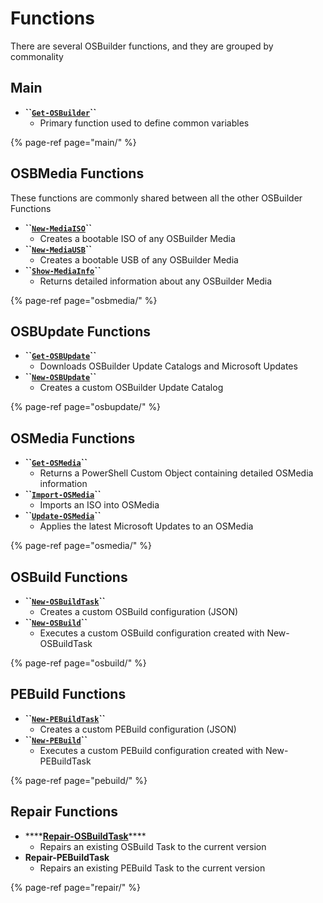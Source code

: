 # Functions

There are several OSBuilder functions, and they are grouped by commonality

## Main

* **\`\`**[**`Get-OSBuilder`**](main/get-osbuilder/)**\`\`**
  * Primary function used to define common variables

{% page-ref page="main/" %}

## OSBMedia Functions

These functions are commonly shared between all the other OSBuilder Functions

* **\`\`**[**`New-MediaISO`**](osbmedia/new-osbmediaiso.md)**\`\`**
  * Creates a bootable ISO of any OSBuilder Media
* **\`\`**[**`New-MediaUSB`**](osbmedia/new-osbmediausb.md)**\`\`**
  * Creates a bootable USB of any OSBuilder Media
* **\`\`**[**`Show-MediaInfo`**](osbmedia/show-osbmediainfo.md)**\`\`**
  * Returns detailed information about any OSBuilder Media

{% page-ref page="osbmedia/" %}

## OSBUpdate Functions

* **\`\`**[**`Get-OSBUpdate`**](osbupdate/get-osbupdate.md)**\`\`**
  * Downloads OSBuilder Update Catalogs and Microsoft Updates
* **\`\`**[**`New-OSBUpdate`**](osbupdate/new-osbupdate.md)**\`\`**
  * Creates a custom OSBuilder Update Catalog

{% page-ref page="osbupdate/" %}

## OSMedia Functions

* **\`\`**[**`Get-OSMedia`**](osmedia/get-osmedia.md)**\`\`**
  * Returns a PowerShell Custom Object containing detailed OSMedia information
* **\`\`**[**`Import-OSMedia`**](osmedia/import-osmedia.md)**\`\`**
  * Imports an ISO into OSMedia
* **\`\`**[**`Update-OSMedia`**](osmedia/update-osmedia/)**\`\`**
  * Applies the latest Microsoft Updates to an OSMedia

{% page-ref page="osmedia/" %}

## OSBuild Functions

* **\`\`**[**`New-OSBuildTask`**](osbuild/new-osbuildtask/)**\`\`**
  * Creates a custom OSBuild configuration \(JSON\)
* **\`\`**[**`New-OSBuild`**](osbuild/new-osbuild.md)**\`\`**
  * Executes a custom OSBuild configuration created with New-OSBuildTask

{% page-ref page="osbuild/" %}

## PEBuild Functions

* **\`\`**[**`New-PEBuildTask`**](pebuild/new-pebuildtask/)**\`\`**
  * Creates a custom PEBuild configuration \(JSON\)
* **\`\`**[**`New-PEBuild`**](pebuild/new-pebuild.md)**\`\`**
  * Executes a custom PEBuild configuration created with New-PEBuildTask

{% page-ref page="pebuild/" %}

## Repair Functions

* \*\*\*\*[**Repair-OSBuildTask**](repair/repair-osbuildtask.md)\*\*\*\*
  * Repairs an existing OSBuild Task to the current version
* **Repair-PEBuildTask**
  * Repairs an existing PEBuild Task to the current version

{% page-ref page="repair/" %}



